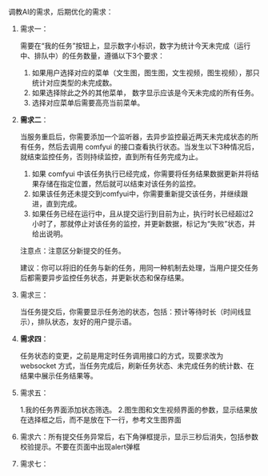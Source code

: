 调教AI的需求，后期优化的需求：



1. 需求一：

   需要在“我的任务”按钮上，显示数字小标识，数字为统计今天未完成（运行中、排队中）的任务数量，遵循以下3个要求：

   1. 如果用户选择对应的菜单（文生图，图生图，文生视频，图生视频），那只统计对应类型的未完成数。
   2. 如果选择除此之外的其他菜单， 数字显示应该是今天未完成的所有任务。
   3. 选择对应菜单后需要高亮当前菜单。

   

2. **需求二**：

   当服务重启后，你需要添加一个监听器，去异步监控最近两天未完成状态的所有任务，然后去调用 comfyui 的接口查看执行状态。当发生以下3种情况后，就结束监控任务，否则持续监控，直到所有任务完成为止。

   1. 如果 comfyui 中该任务执行已经完成，你需要将任务结果数据更新并将结果存储在指定位置，然后就可以结束对该任务的监控。
   2. 如果该任务还未提交到comfyui中，你需要重新提交该任务，并继续跟进，直到完成。
   3. 如果任务已经在运行中，且从提交运行到目前为止，执行时长已经超过2小时了，那就停止对该任务的监控，并更新数据，标记为“失败”状态，并给出说明。

   注意点：注意区分新提交的任务。

   建议：你可以将旧的任务与新的任务，用同一种机制去处理，当用户提交任务后都需要异步监控任务状态，并更新状态和保存结果。

   

3. 需求三：

   当任务提交后，你需要显示任务池的状态，包括：预计等待时长（时间线显示），排队状态，友好的用户提示语。

   

4. **需求四**：

   任务状态的变更，之前是用定时任务调用接口的方式，现要求改为 websocket 方式，当任务完成后，刷新任务状态、未完成任务的统计数、在结果中展示任务结果等。

   

5. 需求五：

   1.我的任务界面添加状态筛选。 2.图生图和文生视频界面的参数，显示结果放在选择框之后，而不是放在下一行，参考文生图界面

   

6. 需求六：所有提交任务异常后，右下角弹框提示，显示三秒后消失，包括参数校验提示。不要在页面中出现alert弹框

7. 需求七：



